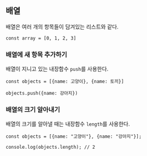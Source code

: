 ## 배열

배열은 여러 개의 항목들이 담겨있는 리스트와 같다.

```
const array = [0, 1, 2, 3]
```

### 배열에 새 항목 추가하기

배열이 지니고 있는 내장함수 `push`를 사용한다.

```
const objects = [{name: 고양이}, {name: 토끼}]

objects.push({name: 강아지})
```

### 배열의 크기 알아내기

배열의 크기를 알아낼 때는 내장함수 `length`를 사용한다.

```
const objects = [{name: "고양이"}, {name: "강아지"}];

console.log(objects.length); // 2
```

